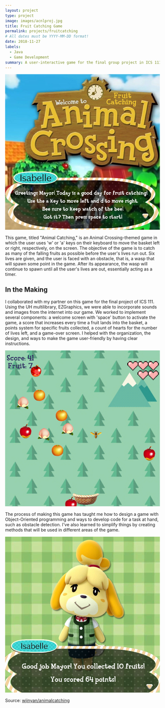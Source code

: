 ```yaml
---
layout: project
type: project
image: images/acnlproj.jpg
title: Fruit Catching Game
permalink: projects/fruitcatching
# All dates must be YYYY-MM-DD format!
date: 2018-11-27
labels:
  - Java
  - Game Development
summary: A user-interactive game for the final group project in ICS 111.
---
```

 
<img class="medium left rounded floated ui image" src="../images/gameintro.png">

This game, titled "Animal Catching," is an Animal Crossing-themed game in which the user uses 'w' or 'a' keys on their keyboard to move the basket left or right, respectively, on the screen. The objective of the game is to catch as many of the falling fruits as possible before the user's lives run out. Six lives are given, and the user is faced with an obstacle, that is, a wasp that will spawn some point in the game. After its appearance, the wasp will continue to spawn until all the user's lives are out, essentially acting as a timer.
 
## In the Making
I collaborated with my partner on this game for the final project of ICS 111. Using the UH multilibrary, EZGraphics, we were able to incorporate sounds and images from the internet into our game. We worked to implement several components: a welcome screen with 'space' button to activate the game, a score that increases every time a fruit lands into the basket, a points system for specific fruits collected, a count of hearts for the number of lives left, and a game-over screen. I helped with the organization, the design, and ways to make the game user-friendly by having clear instructions.

<img class="medium right rounded floated ui image" src="../images/gameplay.png">



The process of making this game has taught me how to design a game with Object-Oriented programming and ways to develop code for a task at hand, such as obstacle detection. I've also learned to simplify things by creating methods that will be used in different areas of the game. 

<img class="medium left rounded floated ui image" src="../images/gameending.png">
 
 
 
 
 
Source: <a href="https://github.com/wjinyan/animalcatching"><i class="large github icon "></i>wjinyan/animalcatching</a>
